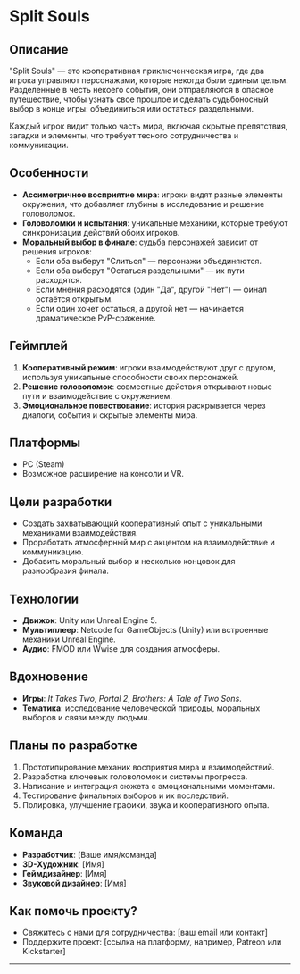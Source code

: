 # **Split Souls**  

## **Описание**  
"Split Souls" — это кооперативная приключенческая игра, где два игрока управляют персонажами, которые некогда были единым целым. Разделенные в честь некоего события, они отправляются в опасное путешествие, чтобы узнать свое прошлое и сделать судьбоносный выбор в конце игры: объединиться или остаться раздельными.

Каждый игрок видит только часть мира, включая скрытые препятствия, загадки и элементы, что требует тесного сотрудничества и коммуникации.  

## **Особенности**  
- **Ассиметричное восприятие мира**: игроки видят разные элементы окружения, что добавляет глубины в исследование и решение головоломок.
- **Головоломки и испытания**: уникальные механики, которые требуют синхронизации действий обоих игроков.
- **Моральный выбор в финале**: судьба персонажей зависит от решения игроков:
  - Если оба выберут "Слиться" — персонажи объединяются.
  - Если оба выберут "Остаться раздельными" — их пути расходятся.
  - Если мнения расходятся (один "Да", другой "Нет") — финал остаётся открытым.
  - Если один хочет остаться, а другой нет — начинается драматическое PvP-сражение.

## **Геймплей**  
1. **Кооперативный режим**: игроки взаимодействуют друг с другом, используя уникальные способности своих персонажей.
2. **Решение головоломок**: совместные действия открывают новые пути и взаимодействие с окружением.
3. **Эмоциональное повествование**: история раскрывается через диалоги, события и скрытые элементы мира.

## **Платформы**  
- PC (Steam)
- Возможное расширение на консоли и VR.

## **Цели разработки**  
- Создать захватывающий кооперативный опыт с уникальными механиками взаимодействия.
- Проработать атмосферный мир с акцентом на взаимодействие и коммуникацию.
- Добавить моральный выбор и несколько концовок для разнообразия финала.

## **Технологии**  
- **Движок**: Unity или Unreal Engine 5.
- **Мультиплеер**: Netcode for GameObjects (Unity) или встроенные механики Unreal Engine.
- **Аудио**: FMOD или Wwise для создания атмосферы.

## **Вдохновение**  
- **Игры**: *It Takes Two*, *Portal 2*, *Brothers: A Tale of Two Sons*.
- **Тематика**: исследование человеческой природы, моральных выборов и связи между людьми.

## **Планы по разработке**  
1. Прототипирование механик восприятия мира и взаимодействий.
2. Разработка ключевых головоломок и системы прогресса.
3. Написание и интеграция сюжета с эмоциональными моментами.
4. Тестирование финальных выборов и их последствий.
5. Полировка, улучшение графики, звука и кооперативного опыта.

## **Команда**  
- **Разработчик**: [Ваше имя/команда]
- **3D-Художник**: [Имя]
- **Геймдизайнер**: [Имя]
- **Звуковой дизайнер**: [Имя]

## **Как помочь проекту?**  
- Свяжитесь с нами для сотрудничества: [ваш email или контакт]
- Поддержите проект: [ссылка на платформу, например, Patreon или Kickstarter]

---
